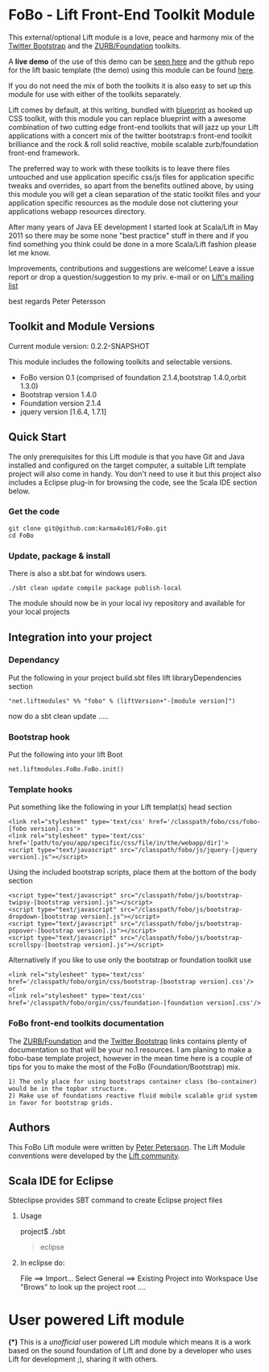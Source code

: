 FoBo - Lift Front-End Toolkit Module
====================================

This external/optional Lift module is a love, peace and harmony mix of the [Twitter Bootstrap](http://twitter.github.com/bootstrap/) 
and the [ZURB/Foundation](http://foundation.zurb.com/) toolkits.  

A **live demo** of the use of this demo can be [seen here](http://www.media4u101.se/fobo-lift-template-demo/) and the github repo for 
the lift basic template (the demo) using this module can be found [here](https://github.com/karma4u101/FoBo-Lift-Template).

If you do not need the mix of both the toolkits it is also easy to set up this module for use with either of the toolkits separately.    

Lift comes by default, at this writing, bundled with [blueprint](http://blueprintcss.org/) as hooked up CSS toolkit, with this module 
you can replace blueprint with a awesome combination of two cutting edge front-end toolkits that will jazz up your Lift applications 
with a concert mix of the twitter bootstrap:s front-end toolkit brilliance and the rock & roll solid reactive, mobile scalable 
zurb/foundation front-end framework.

The preferred way to work with these toolkits is to leave there files untouched and use application specific css/js files for application 
specific tweaks and overrides, so apart from the benefits outlined above, by using this module you will get a clean separation of the static 
toolkit files and your application specific resources as the module dose not cluttering your applications webapp resources directory. 

After many years of Java EE development I started look at Scala/Lift in May 2011 so there may be some none "best practice" stuff in there 
and if you find something you think could be done in a more Scala/Lift fashion please let me know.

Improvements, contributions and suggestions are welcome! Leave a issue report or drop a question/suggestion to my priv. e-mail or on 
[Lift's mailing list](http://groups.google.com/group/liftweb/) 

best regards 
Peter Petersson     

Toolkit and Module Versions
---------------------------

Current module version: 0.2.2-SNAPSHOT

This module includes the following toolkits and selectable versions.

* FoBo version 0.1 (comprised of foundation 2.1.4,bootstrap 1.4.0,orbit 1.3.0)
* Bootstrap version 1.4.0
* Foundation version 2.1.4
* jquery version [1.6.4, 1.7.1]
    
Quick Start
-----------
The only prerequisites for this Lift module is that you have Git and Java installed and configured on the target 
computer, a suitable Lift template project will also come in handy.
You don't need to use it but this project also includes a Eclipse plug-in for browsing the code, see the Scala 
IDE section below.   


### Get the code

	git clone git@github.com:karma4u101/FoBo.git
	cd FoBo

### Update, package & install 

There is also a sbt.bat for windows users.

	./sbt clean update compile package publish-local

The module should now be in your local ivy repository and available for your local projects	

Integration into your project 
-------------------------------

### Dependancy 
	
Put the following in your project build.sbt files lift libraryDependencies section 

    "net.liftmodules" %% "fobo" % (liftVersion+"-[module version]")
	
now do a sbt clean update .....
	
### Bootstrap hook 

Put the following into your lift Boot

    net.liftmodules.FoBo.FoBo.init()  

### Template hooks

Put something like the following in your Lift templat(s) head section 	
 	
    <link rel="stylesheet" type='text/css' href='/classpath/fobo/css/fobo-[fobo version].css'> 	
    <link rel="stylesheet" type='text/css' href='[path/to/you/app/specific/css/file/in/the/webapp/dir]'>
    <script type="text/javascript" src="/classpath/fobo/js/jquery-[jquery version].js"></script>
Using the included bootstrap scripts, place them at the bottom of the body section

    <script type="text/javascript" src="/classpath/fobo/js/bootstrap-twipsy-[bootstrap version].js"></script>
    <script type="text/javascript" src="/classpath/fobo/js/bootstrap-dropdown-[bootstrap version].js"></script> 
    <script type="text/javascript" src="/classpath/fobo/js/bootstrap-popover-[bootstrap version].js"></script>
    <script type="text/javascript" src="/classpath/fobo/js/bootstrap-scrollspy-[bootstrap version].js"></script> 
    
Alternatively if you like to use only the bootstrap or foundation toolkit use

    <link rel="stylesheet" type='text/css' href='/classpath/fobo/orgin/css/bootstrap-[bootstrap version].css'/>
    or
    <link rel="stylesheet" type='text/css' href='/classpath/fobo/orgin/css/foundation-[foundation version].css'/>    
    
### FoBo front-end toolkits documentation ###

The [ZURB/Foundation](http://foundation.zurb.com/) and the [Twitter Bootstrap](http://twitter.github.com/bootstrap/) 
links contains plenty of documentation so that will be your no.1 resources. I am planing to make a fobo-base template 
project, however in the mean time here is a couple of tips for you to make the most of the FoBo (Foundation/Bootstrap) 
mix.

    1) The only place for using bootstraps container class (bo-container) would be in the topbar structure.
    2) Make use of foundations reactive fluid mobile scalable grid system in favor for bootstrap grids. 

Authors
-------
This FoBo Lift module were written by [Peter Petersson](http://www.media4u101.se). The Lift Module conventions were 
developed by the [Lift community](http://groups.google.com/group/liftweb/).

Scala IDE for Eclipse
---------------------
Sbteclipse provides SBT command to create Eclipse project files

1) Usage

	project$ ./sbt
	> eclipse 

2) In eclipse do: 

	File ==> Import...
	Select General ==> Existing Project into Workspace 
	Use "Brows" to look up the project root ....


User powered Lift module 
========================
**(*)** This is a _unofficial_ user powered Lift module which means it is a work based on the 
sound foundation of Lift and done by a developer who uses Lift for development ;), sharing it with others.

